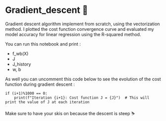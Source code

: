 # Gradient_descent 🗻

Gradient descent algorithm implement from scratch, using the vectorization method. 
I plotted the cost function convergence curve and evaluated my model accuracy for linear regression using the R-squared method.

You can run this notebook and print :
  - f_wb(X)
  - J
  - J_history
  - w, b

As well you can uncomment this code below to see the evolution of the cost function during gradient descent :

```
if (i+1)%1000 == 0:
    print(f"Iteration {i+1}: Cost function J = {J}")  # This will print the value of J at each iteration
```

Make sure to have your skis on because the descent is steep ⛷️
